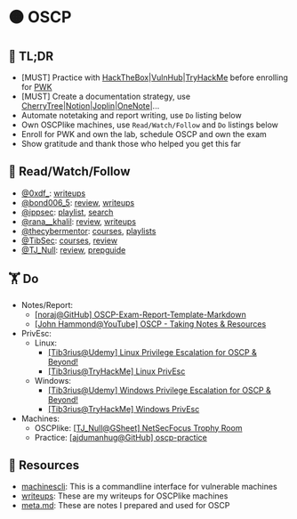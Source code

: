 # 🟠 OSCP

## 🌱 TL;DR
- [MUST] Practice with [HackTheBox](https://www.hackthebox.eu/)|[VulnHub](https://www.vulnhub.com/)|[TryHackMe](https://tryhackme.com/) before enrolling for [PWK](https://www.offensive-security.com/pwk-oscp/)
- [MUST] Create a documentation strategy, use [CherryTree](https://www.giuspen.com/cherrytree/)|[Notion](https://www.notion.so/)|[Joplin](https://joplinapp.org/)|[OneNote](https://www.onenote.com/)|...
- Automate notetaking and report writing, use `Do` listing below
- Own OSCPlike machines, use `Read/Watch/Follow` and `Do` listings below
- Enroll for PWK and own the lab, schedule OSCP and own the exam
- Show gratitude and thank those who helped you get this far

## 🧘 Read/Watch/Follow
- [@0xdf_](https://twitter.com/0xdf_): [writeups](https://0xdf.gitlab.io/tags.html#oscp-like)
- [@bond006_5](https://twitter.com/bond006_5): [review](https://medium.com/@bondo.mike/certification-oscp-de41adeb9d7e), [writeups](https://medium.com/@bondo.mike)
- [@ippsec](https://twitter.com/ippsec): [playlist](https://www.youtube.com/playlist?list=PLidcsTyj9JXK-fnabFLVEVulnHubinQ14Jy5tf), [search](https://ippsec.rocks/)
- [@rana__khalil](https://twitter.com/rana__khalil): [review](https://medium.com/@ranakhalil101/my-oscp-journey-a-review-fa779b4339d9), [writeups](https://medium.com/@ranakhalil101)
- [@thecybermentor](https://twitter.com/thecybermentor): [courses](https://www.udemy.com/user/heath-adams-2/), [playlists](https://www.youtube.com/channel/UC0ArlFuFYMpEewyRBzdLHiw/playlists)
- [@TibSec](https://twitter.com/tibsec): [courses](https://www.udemy.com/user/tib3rius/), [review](https://medium.com/@Tib3rius/59-hosts-to-glory-passing-the-oscp-acf0fd384371)
- [@TJ_Null](https://twitter.com/tj_null): [review](https://www.netsecfocus.com/oscp/review/2019/01/29/An_Adventure_to_Try_Harder_Tjnulls_OSCP_Journey.html), [prepguide](https://www.netsecfocus.com/oscp/2019/03/29/The_Journey_to_Try_Harder-_TJNulls_Preparation_Guide_for_PWK_OSCP.html)

## 🏋 Do
- Notes/Report:
    * [[noraj@GitHub] OSCP-Exam-Report-Template-Markdown](https://github.com/noraj/OSCP-Exam-Report-Template-Markdown)
    * [[John Hammond@YouTube] OSCP - Taking Notes & Resources](https://www.youtube.com/watch?v=MQGozZzHUwQ)
- PrivEsc:
    * Linux:
        * [[Tib3rius@Udemy] Linux Privilege Escalation for OSCP & Beyond!](https://www.udemy.com/course/linux-privilege-escalation/learn/lecture/16313118#overview)
        * [[Tib3rius@TryHackMe] Linux PrivEsc](https://tryhackme.com/room/linuxprivesc)
    * Windows:
        * [[Tib3rius@Udemy] Windows Privilege Escalation for OSCP & Beyond!](https://www.udemy.com/course/windows-privilege-escalation/learn/lecture/18153180#overview)
        * [[Tib3rius@TryHackMe] Windows PrivEsc](https://tryhackme.com/room/windows10privesc)
- Machines:
    * OSCPlike: [[TJ_Null@GSheet] NetSecFocus Trophy Room](https://docs.google.com/spreadsheets/u/1/d/1dwSMIAPIam0PuRBkCiDI88pU3yzrqqHkDtBngUHNCw8/htmlview)
    * Practice: [[ajdumanhug@GitHub] oscp-practice](https://github.com/ajdumanhug/oscp-practice)

## 🎯 Resources
- [machinescli](): This is a commandline interface for vulnerable machines
- [writeups](): These are my writeups for OSCPlike machines
- [meta.md](): These are notes I prepared and used for OSCP
